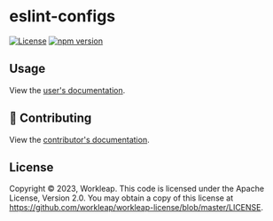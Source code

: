 # eslint-configs

[![License](https://img.shields.io/badge/License-Apache_2.0-blue.svg)](../../LICENSE)
[![npm version](https://img.shields.io/npm/v/@workleap/eslint-configs)](https://www.npmjs.com/package/@workleap/eslint-configs)

## Usage

View the [user's documentation](https://workleap.github.io/wl-web-configs/).

## 🤝 Contributing

View the [contributor's documentation](../../CONTRIBUTING.md).

## License

Copyright © 2023, Workleap. This code is licensed under the Apache License, Version 2.0. You may obtain a copy of this license at https://github.com/workleap/workleap-license/blob/master/LICENSE.
